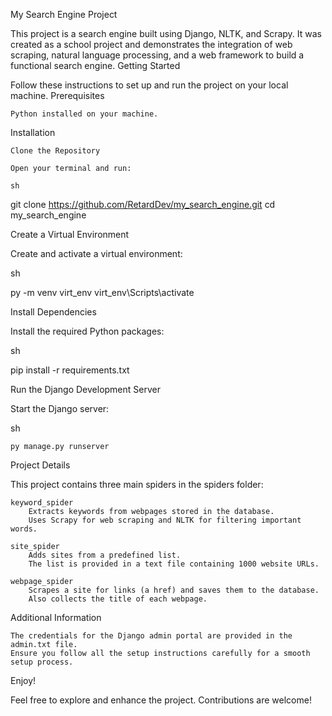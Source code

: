 My Search Engine Project

This project is a search engine built using Django, NLTK, and Scrapy. It was created as a school project and demonstrates the integration of web scraping, natural language processing, and a web framework to build a functional search engine.
Getting Started

Follow these instructions to set up and run the project on your local machine.
Prerequisites

    Python installed on your machine.

Installation

    Clone the Repository

    Open your terminal and run:

    sh

git clone https://github.com/RetardDev/my_search_engine.git
cd my_search_engine

Create a Virtual Environment

Create and activate a virtual environment:

sh

py -m venv virt_env
virt_env\Scripts\activate

Install Dependencies

Install the required Python packages:

sh

pip install -r requirements.txt

Run the Django Development Server

Start the Django server:

sh

    py manage.py runserver

Project Details

This project contains three main spiders in the spiders folder:

    keyword_spider
        Extracts keywords from webpages stored in the database.
        Uses Scrapy for web scraping and NLTK for filtering important words.

    site_spider
        Adds sites from a predefined list.
        The list is provided in a text file containing 1000 website URLs.

    webpage_spider
        Scrapes a site for links (a href) and saves them to the database.
        Also collects the title of each webpage.

Additional Information

    The credentials for the Django admin portal are provided in the admin.txt file.
    Ensure you follow all the setup instructions carefully for a smooth setup process.

Enjoy!

Feel free to explore and enhance the project. Contributions are welcome!
